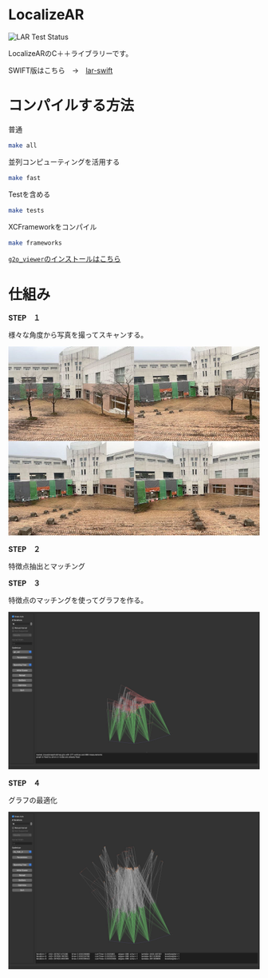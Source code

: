# LocalizeAR

![LAR Test Status](https://github.com/kobejean/lar/actions/workflows/test.yml/badge.svg?branch=main)

LocalizeARのC＋＋ライブラリーです。

SWIFT版はこちら　→　[lar-swift](https://github.com/kobejean/lar-swift)

# コンパイルする方法

普通
```sh
make all
```

並列コンピューティングを活用する
```sh
make fast
```

Testを含める
```sh
make tests
```

XCFrameworkをコンパイル
```sh
make frameworks
```

[`g2o_viewer`のインストールはこちら](/docs/INSTALL_G2O_VIEWER.md)

# 仕組み

**STEP　１**

様々な角度から写真を撮ってスキャンする。

![Scan Images](/docs/media/scan_images.jpeg)

**STEP　２**

特徴点抽出とマッチング

**STEP　３**

特徴点のマッチングを使ってグラフを作る。

![Graph Before Optimization](/docs/media/construct_graph.jpeg)

**STEP　４**

グラフの最適化

![Graph After Optimization](/docs/media/optimize_graph.jpeg)

